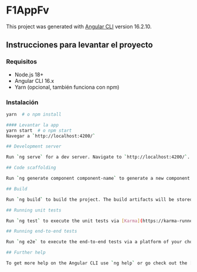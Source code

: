 # F1AppFv

This project was generated with [Angular CLI](https://github.com/angular/angular-cli) version 16.2.10.

## Instrucciones para levantar el proyecto

### Requisitos
- Node.js 18+
- Angular CLI 16.x
- Yarn (opcional, también funciona con npm)

### Instalación
```bash
yarn  # o npm install

#### Levantar la app
yarn start  # o npm start
Navegar a `http://localhost:4200/`

## Development server

Run `ng serve` for a dev server. Navigate to `http://localhost:4200/`. The application will automatically reload if you change any of the source files.

## Code scaffolding

Run `ng generate component component-name` to generate a new component. You can also use `ng generate directive|pipe|service|class|guard|interface|enum|module`.

## Build

Run `ng build` to build the project. The build artifacts will be stored in the `dist/` directory.

## Running unit tests

Run `ng test` to execute the unit tests via [Karma](https://karma-runner.github.io).

## Running end-to-end tests

Run `ng e2e` to execute the end-to-end tests via a platform of your choice. To use this command, you need to first add a package that implements end-to-end testing capabilities.

## Further help

To get more help on the Angular CLI use `ng help` or go check out the [Angular CLI Overview and Command Reference](https://angular.io/cli) page.
